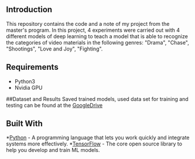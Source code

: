 ## Introduction

This repository contains the code and a note of my project from the master's program. In this project, 4 experiments were carried out with 4 different models of deep learning to teach a model that is able to recognize the categories of video materials in the following genres: "Drama", "Chase", "Shootings", "Love and Joy", "Fighting".

## Requirements
* Python3
* Nvidia GPU

##Dataset and Results
Saved trained models, used data set for training and testing can be found at the [GoogleDrive](https://drive.google.com/open?id=1-I8PNd2ubaU4GyXxNVVaPNvSloZ8vcm3)

## Built With

*[Python](https://www.python.org/) - A programming language that lets you work quickly and integrate systems more effectively.
*[TensorFlow](https://www.tensorflow.org/) - The core open source library to help you develop and train ML models.
